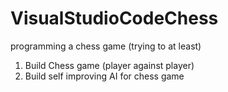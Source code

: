 # VisualStudioCodeChess
programming a chess game (trying to at least)

1. Build Chess game (player against player)
2. Build self improving AI for chess game
